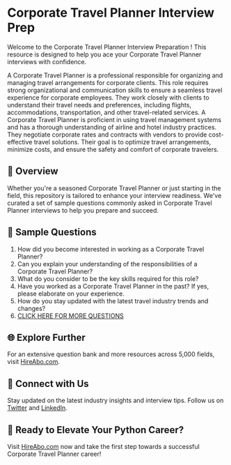 # Corporate Travel Planner Interview Prep

Welcome to the Corporate Travel Planner Interview Preparation ! This resource is designed to help you ace your Corporate Travel Planner interviews with confidence.

A Corporate Travel Planner is a professional responsible for organizing and managing travel arrangements for corporate clients. This role requires strong organizational and communication skills to ensure a seamless travel experience for corporate employees. They work closely with clients to understand their travel needs and preferences, including flights, accommodations, transportation, and other travel-related services. A Corporate Travel Planner is proficient in using travel management systems and has a thorough understanding of airline and hotel industry practices. They negotiate corporate rates and contracts with vendors to provide cost-effective travel solutions. Their goal is to optimize travel arrangements, minimize costs, and ensure the safety and comfort of corporate travelers.

## 🚀 Overview

Whether you're a seasoned Corporate Travel Planner or just starting in the field, this repository is tailored to enhance your interview readiness. We've curated a set of sample questions commonly asked in Corporate Travel Planner interviews to help you prepare and succeed.

## 📝 Sample Questions

1. How did you become interested in working as a Corporate Travel Planner?
2. Can you explain your understanding of the responsibilities of a Corporate Travel Planner?
3. What do you consider to be the key skills required for this role?
4. Have you worked as a Corporate Travel Planner in the past? If yes, please elaborate on your experience.
5. How do you stay updated with the latest travel industry trends and changes?
6. [CLICK HERE FOR MORE QUESTIONS](https://hireabo.com/job/11_4_12/Corporate%20Travel%20Planner)

## 🌐 Explore Further

For an extensive question bank and more resources across 5,000 fields, visit [HireAbo.com](https://www.hireabo.com).

## 📱 Connect with Us

Stay updated on the latest industry insights and interview tips. Follow us on [Twitter](https://twitter.com/hireabo) and [LinkedIn](https://www.linkedin.com/in/hire-abo-3609972a8/).

## 🚀 Ready to Elevate Your Python Career?

Visit [HireAbo.com](https://www.hireabo.com) now and take the first step towards a successful Corporate Travel Planner career!